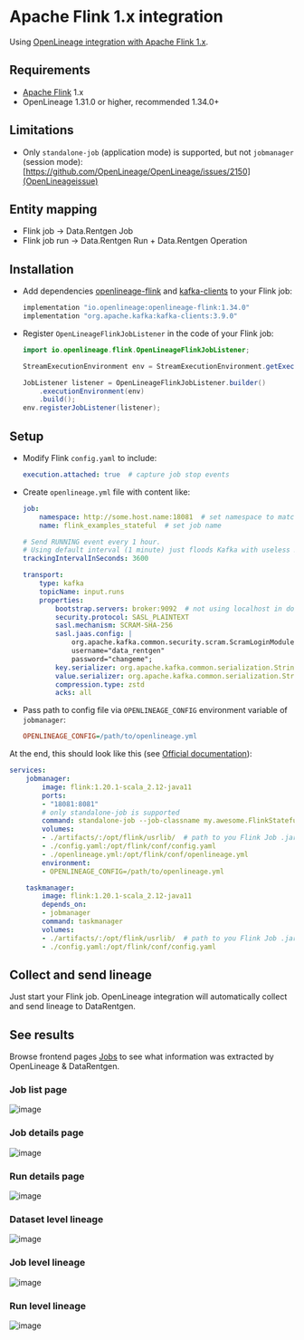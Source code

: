 <a id="overview-setup-flink1"></a>

# Apache Flink 1.x integration

Using [OpenLineage integration with Apache Flink 1.x](https://openlineage.io/docs/integrations/flink/flink1).

## Requirements

* [Apache Flink](https://flink.apache.org/) 1.x
* OpenLineage 1.31.0 or higher, recommended 1.34.0+

## Limitations

* Only `standalone-job` (application mode) is supported, but not `jobmanager` (session mode): [https://github.com/OpenLineage/OpenLineage/issues/2150](OpenLineageissue)

## Entity mapping

* Flink job → Data.Rentgen Job
* Flink job run → Data.Rentgen Run + Data.Rentgen Operation

## Installation

* Add dependencies [openlineage-flink](https://mvnrepository.com/artifact/io.openlineage/openlineage-flink) and [kafka-clients](https://mvnrepository.com/artifact/org.apache.kafka/kafka-clients) to your Flink job:
  ```groovy
  implementation "io.openlineage:openlineage-flink:1.34.0"
  implementation "org.apache.kafka:kafka-clients:3.9.0"
  ```
* Register `OpenLineageFlinkJobListener` in the code of your Flink job:
  ```java
  import io.openlineage.flink.OpenLineageFlinkJobListener;

  StreamExecutionEnvironment env = StreamExecutionEnvironment.getExecutionEnvironment();

  JobListener listener = OpenLineageFlinkJobListener.builder()
      .executionEnvironment(env)
      .build();
  env.registerJobListener(listener);
  ```

## Setup

* Modify Flink `config.yaml` to include:
  ```yaml
  execution.attached: true  # capture job stop events
  ```
* Create `openlineage.yml` file with content like:
  ```yaml
  job:
      namespace: http://some.host.name:18081  # set namespace to match Flink address
      name: flink_examples_stateful  # set job name

  # Send RUNNING event every 1 hour.
  # Using default interval (1 minute) just floods Kafka with useless RUNNING events.
  trackingIntervalInSeconds: 3600

  transport:
      type: kafka
      topicName: input.runs
      properties:
          bootstrap.servers: broker:9092  # not using localhost in docker
          security.protocol: SASL_PLAINTEXT
          sasl.mechanism: SCRAM-SHA-256
          sasl.jaas.config: |
              org.apache.kafka.common.security.scram.ScramLoginModule required
              username="data_rentgen"
              password="changeme";
          key.serializer: org.apache.kafka.common.serialization.StringSerializer
          value.serializer: org.apache.kafka.common.serialization.StringSerializer
          compression.type: zstd
          acks: all
  ```
* Pass path to config file via `OPENLINEAGE_CONFIG` environment variable of `jobmanager`:
  ```ini
  OPENLINEAGE_CONFIG=/path/to/openlineage.yml
  ```

At the end, this should look like this (see [Official documentation](https://nightlies.apache.org/flink/flink-docs-release-1.20/docs/deployment/resource-providers/standalone/docker/)):

```yaml
services:
    jobmanager:
        image: flink:1.20.1-scala_2.12-java11
        ports:
        - "18081:8081"
        # only standalone-job is supported
        command: standalone-job --job-classname my.awesome.FlinkStatefulApplication
        volumes:
        - ./artifacts/:/opt/flink/usrlib/  # path to you Flink Job .jar files
        - ./config.yaml:/opt/flink/conf/config.yaml
        - ./openlineage.yml:/opt/flink/conf/openlineage.yml
        environment:
        - OPENLINEAGE_CONFIG=/path/to/openlineage.yml

    taskmanager:
        image: flink:1.20.1-scala_2.12-java11
        depends_on:
        - jobmanager
        command: taskmanager
        volumes:
        - ./artifacts/:/opt/flink/usrlib/  # path to you Flink Job .jar files
        - ./config.yaml:/opt/flink/conf/config.yaml
```

## Collect and send lineage

Just start your Flink job. OpenLineage integration will automatically collect and send lineage to DataRentgen.

## See results

Browse frontend pages [Jobs](http://localhost:3000/jobs) to see what information was extracted by OpenLineage & DataRentgen.

### Job list page

![image](integrations/flink1/job_list.png)

### Job details page

![image](integrations/flink1/job_details.png)

### Run details page

![image](integrations/flink1/run_details.png)

### Dataset level lineage

![image](integrations/flink1/dataset_lineage.png)

### Job level lineage

![image](integrations/flink1/job_lineage.png)

### Run level lineage

![image](integrations/flink1/run_lineage.png)
